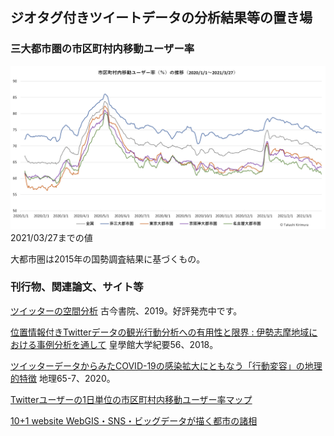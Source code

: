 ## ジオタグ付きツイートデータの分析結果等の置き場

### 三大都市圏の市区町村内移動ユーザー率
![三大都市圏の市区町村内移動ユーザー率](tweetuser_ratio_met3_20210327.png) 2021/03/27までの値

大都市圏は2015年の国勢調査結果に基づくもの。



### 刊行物、関連論文、サイト等
[ツイッターの空間分析](http://www.kokon.co.jp/book/b481378.html) 古今書院、2019。好評発売中です。

[位置情報付きTwitterデータの観光行動分析への有用性と限界 : 伊勢志摩地域における事例分析を通して](http://id.nii.ac.jp/1543/00000083/) 皇學館大学紀要56、2018。

[ツイッターデータからみたCOVID-19の感染拡大にともなう「行動変容」の地理的特徴](http://www.kokon.co.jp/book/b516912.html) 地理65-7、2020。

[Twitterユーザーの1日単位の市区町村内移動ユーザー率マップ](https://arcg.is/1azvWS)

[10+1 website WebGIS・SNS・ビッグデータが描く都市の諸相](https://www.10plus1.jp/monthly/2016/11/issue-03.php)
